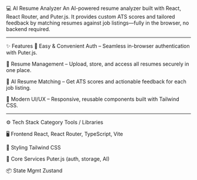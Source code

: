 💻 AI Resume Analyzer
An AI-powered resume analyzer built with React, React Router, and Puter.js.
It provides custom ATS scores and tailored feedback by matching resumes against job listings—fully in the browser, no backend required.


----------------------------------------------------------------------------------------------------------------------------------


✨ Features
🔑 Easy & Convenient Auth – Seamless in-browser authentication with Puter.js.

📂 Resume Management – Upload, store, and access all resumes securely in one place.

🤖 AI Resume Matching – Get ATS scores and actionable feedback for each job listing.

🎨 Modern UI/UX – Responsive, reusable components built with Tailwind CSS.


----------------------------------------------------------------------------------------------------------------------------------


⚙️ Tech Stack
Category	Tools / Libraries

🖥 Frontend	React, React Router, TypeScript, Vite

🎨 Styling	Tailwind CSS

🔌 Core Services	Puter.js (auth, storage, AI)

📦 State Mgmt	Zustand

